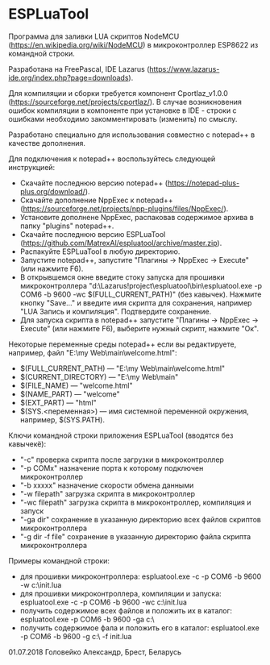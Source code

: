 # ESPLuaTool
Программа для заливки LUA скриптов NodeMCU (https://en.wikipedia.org/wiki/NodeMCU) в микроконтроллер ESP8622 из командной строки. 

Разработана на FreePascal, IDE Lazarus (https://www.lazarus-ide.org/index.php?page=downloads).

Для компиляции и сборки требуется компонент Cportlaz_v1.0.0 (https://sourceforge.net/projects/cportlaz/). В случае возникновения ошибок компиляции в компоненте при установке в IDE - строки с ошибками необходимо закомментировать (изменить) по смыслу.

Разработано специально для использования совместно с notepad++ в качестве дополнения.

Для подключения к notepad++ воспользуйтесь следующей инструкцией:
- Скачайте последнюю версию notepad++ (https://notepad-plus-plus.org/download/).
- Скачайте дополнение NppExec к notepad++ (https://sourceforge.net/projects/npp-plugins/files/NppExec/).
- Установите дополнене NppExec, распаковав содержимое архива в папку "plugins" notepad++.
- Скачайте последнюю версию ESPLuaTool (https://github.com/MatrexAl/espluatool/archive/master.zip).
- Распакуйте ESPLuaTool в любую директорию.
- Запустите notepad++, запустите "Плагины -> NppExec -> Execute" (или нажмите F6).
- В открывшемся окне введите стоку запуска для прошивки микроконтроллера "d:\Lazarus\!project\espluatool\bin\espluatool.exe -p COM6 -b 9600 -wc $(FULL_CURRENT_PATH)" (без кавычек). Нажмите кнопку "Save..." и введите имя скрипта для сохранения, например "LUA Запись и компиляция". Подтвердите сохранение.
- Для запуска скрипта в notepad++ запустите "Плагины -> NppExec -> Execute" (или нажмите F6), выберите нужный скрипт, нажмите "Ок".

Некоторые переменные среды notepad++ если вы редактируете, например, файл "E:\my Web\main\welcome.html":
- $(FULL_CURRENT_PATH) — "E:\my Web\main\welcome.html"
- $(CURRENT_DIRECTORY) — "E:\my Web\main\"
- $(FILE_NAME) — "welcome.html"
- $(NAME_PART) — "welcome"
- $(EXT_PART) — "html"
- $(SYS.<переменная>) — имя системной переменной окружения, например, $(SYS.PATH).

Ключи командной строки приложения ESPLuaTool (вводятся без кавычекё):
- "-с" проверка скрипта после загрузки в микроконтроллер
- "-p COMx" назначение порта к которому подключен микроконтроллер
- "-b xxxxx" назначение скорости обмена данными
- "-w filepath" загрузка скрипта в микроконтроллер
- "-wc filepath" загрузка скрипта в микроконтроллер, компиляция и запуск
- "-ga dir" сохранение в указанную директорию всех файлов скриптов микроконтроллера
- "-g dir -f file" сохранение в указанную директорию файла скрипта микроконтроллера

Примеры командной строки:
- для прошивки микроконтроллера: espluatool.exe -c -p COM6 -b 9600 -w c:\init.lua
- для прошивки микроконтроллера, компиляции и запуска: espluatool.exe -c -p COM6 -b 9600 -wс c:\init.lua 
- получить содержимое всех файлов и положить их в каталог: espluatool.exe -p COM6 -b 9600 -ga c:\
- получить содержимое фала и положить его в каталог: espluatool.exe -p COM6 -b 9600 -g c:\ -f init.lua




01.07.2018 Головейко Александр, Брест, Беларусь

